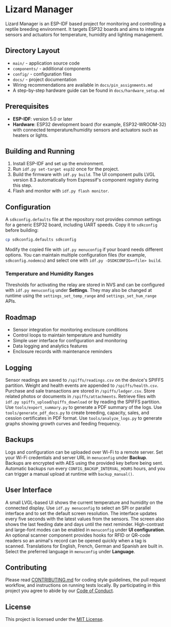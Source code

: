 # Lizard Manager

Lizard Manager is an ESP-IDF based project for monitoring and controlling a reptile breeding environment. It targets ESP32 boards and aims to integrate sensors and actuators for temperature, humidity and lighting management.

## Directory Layout

- `main/` - application source code
- `components/` - additional components
- `config/` - configuration files
- `docs/` - project documentation
- Wiring recommendations are available in `docs/pin_assignments.md`
- A step-by-step hardware guide can be found in `docs/hardware_setup.md`

## Prerequisites

- **ESP-IDF**: version 5.0 or later
- **Hardware**: ESP32 development board (for example, ESP32-WROOM-32) with connected temperature/humidity sensors and actuators such as heaters or lights.

## Building and Running

1. Install ESP-IDF and set up the environment.
2. Run `idf.py set-target esp32` once for the project.
3. Build the firmware with `idf.py build`.
   The UI component pulls LVGL version 8.3 automatically from Espressif's
   component registry during this step.
4. Flash and monitor with `idf.py flash monitor`.

## Configuration

A `sdkconfig.defaults` file at the repository root provides common settings for a generic ESP32 board, including UART speeds. Copy it to `sdkconfig` before building:

```bash
cp sdkconfig.defaults sdkconfig
```

Modify the copied file with `idf.py menuconfig` if your board needs different options. You can maintain multiple configuration files (for example, `sdkconfig.nodemcu`) and select one with `idf.py -DSDKCONFIG=<file> build`.

### Temperature and Humidity Ranges

Thresholds for activating the relay are stored in NVS and can be configured
with `idf.py menuconfig` under **Settings**. They may also be changed at runtime
using the `settings_set_temp_range` and `settings_set_hum_range` APIs.

## Roadmap

- Sensor integration for monitoring enclosure conditions
- Control loops to maintain temperature and humidity
- Simple user interface for configuration and monitoring
- Data logging and analytics features
- Enclosure records with maintenance reminders

## Logging

Sensor readings are saved to `/spiffs/readings.csv` on the device's SPIFFS partition. Weight and health events are appended to `/spiffs/health.csv`. Purchase and sale transactions are stored in `/spiffs/ledger.csv`. Store related photos or documents in `/spiffs/attachments`. Retrieve files with `idf.py spiffs_upload`/`spiffs_download` or by reading the SPIFFS partition.
Use `tools/export_summary.py` to generate a PDF summary of the logs.
Use `tools/generate_pdf_docs.py` to create breeding, capacity, sales, and cession certificates in PDF format.
Use `tools/analyze_logs.py` to generate graphs showing growth curves and feeding frequency.

## Backups

Logs and configuration can be uploaded over Wi-Fi to a remote server. Set your
Wi-Fi credentials and server URL in `menuconfig` under **Backup**. Backups are
encrypted with AES using the provided key before being sent. Automatic backups
run every `CONFIG_BACKUP_INTERVAL_HOURS` hours, and you can trigger a manual
upload at runtime with `backup_manual()`.

## User Interface

A small LVGL-based UI shows the current temperature and humidity on the
connected display. Use `idf.py menuconfig` to select an SPI or parallel
interface and to set the default screen resolution. The interface updates every
five seconds with the latest values from the sensors.
The screen also shows the last feeding date and days until the next reminder.
High-contrast and large-font modes can be enabled in `menuconfig` under **UI configuration**.
An optional scanner component provides hooks for RFID or QR-code readers so an animal's record can be opened quickly when a tag is scanned.
Translations for English, French, German and Spanish are built in. Select the preferred language in `menuconfig` under **Language**.

## Contributing

Please read [CONTRIBUTING.md](CONTRIBUTING.md) for coding style guidelines, the pull request workflow, and instructions on running tests locally. By participating in this project you agree to abide by our [Code of Conduct](CODE_OF_CONDUCT.md).

## License

This project is licensed under the [MIT License](LICENSE).
